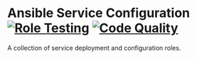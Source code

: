 # Ansible Service Configuration [![Role Testing](https://github.com/DanNixon/ansible-services/actions/workflows/roles.yml/badge.svg?branch=main)](https://github.com/DanNixon/ansible-services/actions/workflows/roles.yml) [![Code Quality](https://github.com/DanNixon/ansible-services/actions/workflows/code_quality.yml/badge.svg?branch=main)](https://github.com/DanNixon/ansible-services/actions/workflows/code_quality.yml)

A collection of service deployment and configuration roles.
